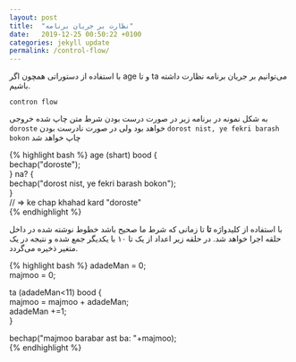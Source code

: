 ```yaml
---
layout: post
title:  "نظارت بر جریان برنامه"
date:   2019-12-25 00:50:22 +0100
categories: jekyll update
permalink: /control-flow/
---
```

با استفاده از دستوراتی همچون اگر
age
و تا
ta
می‌توانیم بر جریان برنامه نظارت داشته باشیم.

`contron flow`
  
   
 به شکل نمونه در برنامه زیر در صورت درست بودن شرط متن چاپ شده خروجی
 `doroste`
 خواهد بود ولی در صورت نادرست بودن
 `dorost nist, ye fekri barash bokon`
 چاپ خواهد شد
   
{% highlight bash %}
    age (shart) bood {  
        bechap("doroste");  
        } na? {  
        bechap("dorost nist, ye fekri barash bokon");  
    }  
// => ke chap khahad kard "doroste"    
{% endhighlight %}   
  
با استفاده از کلیدواژه **تا** تا زمانی که شرط ما صحیح باشد خطوط نوشته شده در داخل حلقه اجرا خواهد شد. در حلقه زیر اعداد از یک تا ۱۰ با یکدیگر جمع شده و نتیجه در یک متغیر ذخیره می‌گردد.  
    
{% highlight bash %}
adadeMan = 0;  
majmoo = 0;  
  
ta (adadeMan<11) bood {  
    majmoo = majmoo + adadeMan;  
    adadeMan +=1;  
}  
  
bechap("majmoo barabar ast ba: "+majmoo);  
{% endhighlight %}   
